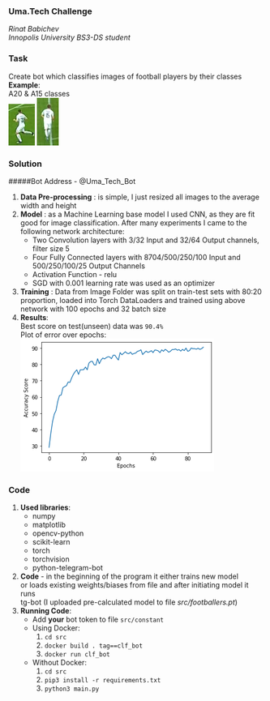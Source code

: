### Uma.Tech Challenge
_Rinat Babichev  
Innopolis University BS3-DS student_  


### Task
Create bot which classifies images of football players by their classes 
**Example**:  
A20 & A15 classes   
![A20](src/task/images/24921.png)
![A15](src/task/images/50957.png)

### Solution
#####Bot Address - @Uma_Tech_Bot
1) **Data Pre-processing** : is simple,  I
just resized  all images to the average width and height
2) **Model** : as a Machine Learning base model I 
used CNN, as they are fit good for image classification. 
After many experiments I came to the following network architecture:
    * Two Convolution layers with 3/32 Input and 32/64 Output channels, filter size 5
    * Four Fully Connected layers with 8704/500/250/100 Input and 500/250/100/25 Output Channels
    * Activation Function - relu  
    * SGD with 0.001 learning rate was used as an optimizer  
3) **Training** : Data from Image Folder was split on train-test sets
with 80:20 proportion, loaded into Torch DataLoaders and trained  using above network
with 100 epochs and 32 batch size
4) **Results**:  
Best score on test(unseen) data was `90.4%`  
Plot of error over epochs:
![A20](plot.png)

### Code
1) **Used libraries**:
    * numpy
    * matplotlib
    * opencv-python 
    * scikit-learn
    * torch
    * torchvision
    * python-telegram-bot
2) **Code** - in the beginning of the program it either trains new model  
or loads existing weights/biases from file and after initiating model it runs  
tg-bot
(I uploaded pre-calculated model to file *src/footballers.pt*)
3) **Running Code**:
    * Add **your**  bot token to file `src/constant`
    * Using Docker:  
        1. `cd src`
        1. `docker build . tag==clf_bot`
        2. `docker run clf_bot`
    * Without Docker:
        1. `cd src`
        2. `pip3 install -r requirements.txt`
        3. `python3 main.py`
       